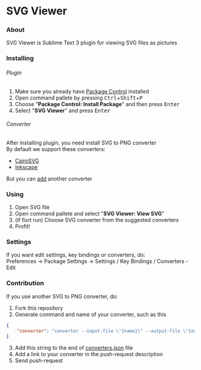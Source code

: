 # SVG Viewer



### About

SVG Viewer is Sublime Text 3 plugin for viewing SVG files as pictures



### Installing

###### Plugin

1. Make sure you already have [Package Control](https://packagecontrol.io/) installed
2. Open command pallete by pressing <kbd>Ctrl</kbd>+<kbd>Shift</kbd>+<kbd>P</kbd>
3. Choose "**Package Control: Install Package**" and then press <kbd>Enter</kbd>
4. Select "**SVG Viewer**" and press <kbd>Enter</kbd>

###### Converter

After installing plugin, you need install SVG to PNG converter<br>
By default we support these converters:

- [CairoSVG](https://github.com/Kozea/CairoSVG)
- [Inkscape](https://inkscape.org/)

But you can [add](#contribution) another converter



### Using

1. Open SVG file
2. Open command pallete and select "**SVG Viewer: View SVG**"
3. (if fisrt run) Choose SVG converter from the suggested converters
4. Profit!


### Settings

If you want edit settings, key bindings or converters, do:<br>
Preferences &#8594; Package Settings &#8594; Settings / Key Bindings / Converters - Edit


### Contribution

If you use another SVG to PNG converter, do:

1. Fork this repository
2. Generate command and name of your converter, such as this
```json
{
    "converter": "converter --input-file \"{name}\" --output-file \"{out}\" --dpi {dpi}"
}
```
3. Add this string to the end of [converters.json](converters.json) file
4. Add a link to your converter in the push-request description
5. Send push-request
